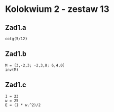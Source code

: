# Kolokwium 2 - zestaw 13
## Zad1.a
```
cotg(5/12)
```
## Zad1.b
```
M = [3,-2,3; -2,3,8; 6,4,0]
inv(M)
```
## Zad1.c
```
I = 23
w = 25
E = (I * w.^2)/2
```
